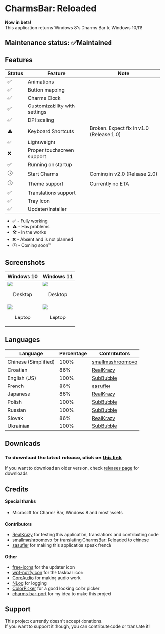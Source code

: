# CharmsBar: Reloaded
**Now in beta!**<br>
This application returns Windows 8's Charms Bar to Windows 10/11!

## Maintenance status: ✅Maintained

## Features
| Status      | Feature      | Note |
| ------------- | ------------- | ------------- |
| ✅ | Animations |
| ✅ | Button mapping |
| ✅ | Charms Clock |
| ✅ | Customizability with settings |
| ✅ | DPI scaling |
| ⚠️ | Keyboard Shortcuts | Broken. Expect fix in v1.0 (Release 1.0) |
| ✅ | Lightweight |
| ❌ | Proper touchscreen support |
| ✅ | Running on startup |
| 🕓 | Start Charms | Coming in v2.0 (Release 2.0) |
| 🕓 | Theme support | Currently no ETA |
| ✅ | Translations support |
| ✅ | Tray Icon |
| ✅ | Updater/Installer |
- ✅ - Fully working
- ⚠️ - Has problems
- 🛠️ - In the works
- ❌ - Absent and is not planned
- 🕓 - Coming soon™

## Screenshots
| Windows 10 | Windows 11 |
| ------------- | ------------- |
| <img src="/media/Win10Desktop.png"> <p align="center">Desktop</p>  | <img src="/media/Win11Desktop.png"> <p align="center">Desktop</p> |
| <img src="/media/Win10Laptop.png"> <p align="center">Laptop</p> | <img src="/media/Win11Laptop.png"> <p align="center">Laptop</p> |

## Languages
| Language | Percentage | Contributors |
| ------------- | ------------- | ------------- |
| Chinese (Simplified) | 100% | <a href="https://github.com/smallmushroomovo">smallmushroomovo</a> |
| Croatian | 86% | <a href="https://github.com/RealKrazy">RealKrazy</a> |
| English (US) | 100% | <a href="https://github.com/Sub-Bubble">SubBubble</a> |
| French | 86% | <a href="https://github.com/sasufler">sasufler</a> |
| Japanese | 86% | <a href="https://github.com/RealKrazy">RealKrazy</a> |
| Polish | 100% | <a href="https://github.com/Sub-Bubble">SubBubble</a> |
| Russian | 100% | <a href="https://github.com/Sub-Bubble">SubBubble</a> |
| Slovak | 86% | <a href="https://github.com/RealKrazy">RealKrazy</a> |
| Ukrainian | 100% | <a href="https://github.com/Sub-Bubble">SubBubble</a> |

## Downloads
### **To download the latest release**, click on <a href="https://github.com/Sub-Bubble/CharmsBarReloaded/releases/latest">this link</a>

If you want to download an older version, check <a href="https://github.com/Sub-Bubble/CharmsBarReloaded/releases">releases page</a> for downloads.

## Credits
#### Special thanks
- Microsoft for Charms Bar, Windows 8 and most assets
#### Contributors
- <a href="https://github.com/RealKrazy">RealKrazy</a> for testing this application, translations and contributing code
- <a href="https://github.com/smallmushroomovo">smallmushroomovo</a> for translating CharmsBar: Reloaded to chinese
- <a href="https://github.com/sasufler">sasufler</a> for making this application speak french
#### Other
- <a href="https://github.com/free-icons/free-icons">free-icons</a> for the updater icon
- <a href="https://github.com/hardcodet/wpf-notifyicon">wpf-notifyicon</a> for the taskbar icon
- <a href="https://github.com/morphx666/CoreAudio">CoreAudio</a> for making audio work
- <a href="https://github.com/NLog/NLog">NLog</a> for logging
- <a href="https://github.com/PixiEditor/ColorPicker/tree/master">ColorPicker</a> for a good looking color picker
- <a href="https://github.com/Icepenguins101/charms-bar-port">charms-bar-port</a> for my idea to make this project
## Support
This project currently doesn't accept donations.<br>If you want to support it though, you can contribute code or translate it!
